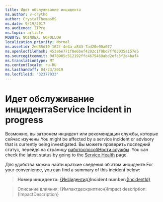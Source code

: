 ```yaml
---
title: Идет обслуживание инцидента
ms.author: v-crytho
author: CrystalThomasMS
ms.date: 9/19/2017
ms.audience: ITPro
ms.topic: article
ROBOTS: NOINDEX, NOFOLLOW
localization_priority: Normal
ms.assetid: 2ed85d10-162f-4e4a-a843-7ad20e00a077
ms.openlocfilehash: 453a6e771f8e6bef4202c1f0bd7ff03035a157e5
ms.sourcegitcommit: 9d78905c512192ffc4675468abd2efc5f2e4baf4
ms.translationtype: MT
ms.contentlocale: ru-RU
ms.lasthandoff: 04/23/2019
ms.locfileid: "32377933"
---
```

# <a name="service-incident-in-progress"></a><span data-ttu-id="70c9c-102">Идет обслуживание инцидента</span><span class="sxs-lookup"><span data-stu-id="70c9c-102">Service Incident in progress</span></span>

<span data-ttu-id="70c9c-103">Возможно, вы затронем инцидент или рекомендации службы, которые сейчас изучены.</span><span class="sxs-lookup"><span data-stu-id="70c9c-103">You might be affected by a service incident or advisory that is currently being investigated.</span></span> <span data-ttu-id="70c9c-104">Вы можете проверить последний статус, перейдя на страницу [работоспособНости службы](https://admin.microsoft.com/adminportal/home#/servicehealth) .</span><span class="sxs-lookup"><span data-stu-id="70c9c-104">You can check the latest status by going to the [Service Health](https://admin.microsoft.com/adminportal/home#/servicehealth) page.</span></span> 
  
<span data-ttu-id="70c9c-105">Для удобства можно найти краткие сведения об этом инциденте:</span><span class="sxs-lookup"><span data-stu-id="70c9c-105">For your convenience, you can find a summary of this incident below:</span></span>
  
> <span data-ttu-id="70c9c-106">**Номер инцидента:** [{ИнЦидентид}](https://admin.microsoft.com/adminportal/home#/servicehealth)</span><span class="sxs-lookup"><span data-stu-id="70c9c-106">**Incident number:**[{IncidentId}](https://admin.microsoft.com/adminportal/home#/servicehealth)</span></span>
    
> <span data-ttu-id="70c9c-107">Описание влияния: {Импактдескриптион}</span><span class="sxs-lookup"><span data-stu-id="70c9c-107">Impact description: {ImpactDescription}</span></span>
    

